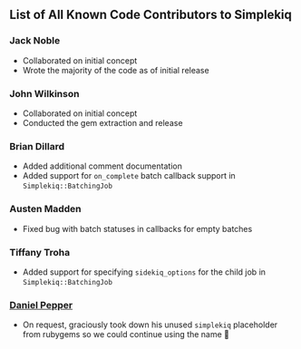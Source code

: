 ## List of All Known Code Contributors to Simplekiq

### Jack Noble
* Collaborated on initial concept
* Wrote the majority of the code as of initial release

### John Wilkinson
* Collaborated on initial concept
* Conducted the gem extraction and release

### Brian Dillard
* Added additional comment documentation
* Added support for `on_complete` batch callback support in `Simplekiq::BatchingJob`

### Austen Madden
* Fixed bug with batch statuses in callbacks for empty batches

### Tiffany Troha
* Added support for specifying `sidekiq_options` for the child job in `Simplekiq::BatchingJob`

### [Daniel Pepper](https://github.com/dpep)
* On request, graciously took down his unused `simplekiq` placeholder from rubygems so we could continue using the name :raised_hands:
